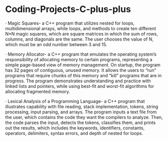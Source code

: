# Coding-Projects-C-plus-plus

·	Magic Squares- a C++ program that utilizes nested for loops, multidimensional arrays, while loops, and methods to create ten different N*N magic squares, which are square matrices in which the sum of rows, columns, and diagonals are the same. The user chooses the value of N, which must be an odd number between 3 and 15.

·	Memory Allocator- a C++ program that emulates the operating system’s responsibility of allocating memory to certain programs, representing a simple page-based view of memory management. On startup, the program has 32 pages of contiguous, unused memory. It allows the users to “run” programs that require chunks of this memory and “kill” programs that are in progress. The program demonstrates understanding and practice with linked lists and pointers, while using best-fit and worst-fit algorithms for allocating fragmented memory.

·	Lexical Analysis of a Programming Language- a C++ program that illustrates capability with file reading, stack implementation, tokens, string processing, input parsing, and arrays. The program inputs a text file from the user, which contains the code they want the compilers to analyze. Then, the code parses the input, detects the tokens, classifies them, and prints out the results, which includes the keywords, identifiers, constants, operators, delimiters, syntax errors, and depth of nested for loops.
